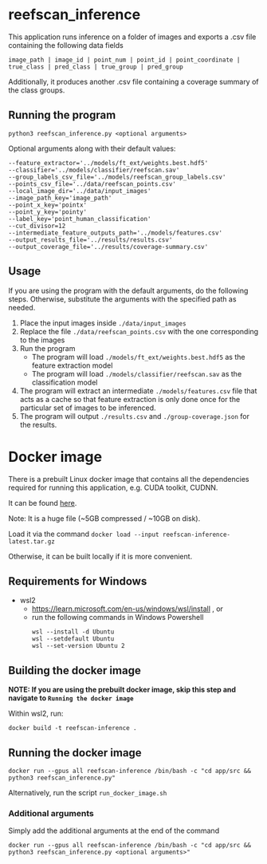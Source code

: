 # reefscan_inference
This application runs inference on a folder of images and exports a .csv file containing the following data fields
```
image_path | image_id | point_num | point_id | point_coordinate | true_class | pred_class | true_group | pred_group
```

Additionally, it produces another .csv file containing a coverage summary of the class groups.

## Running the program
```
python3 reefscan_inference.py <optional arguments>
```

Optional arguments along with their default values:
```
--feature_extractor='../models/ft_ext/weights.best.hdf5' 
--classifier='../models/classifier/reefscan.sav'
--group_labels_csv_file='../models/reefscan_group_labels.csv'
--points_csv_file='../data/reefscan_points.csv'
--local_image_dir='../data/input_images'
--image_path_key='image_path'
--point_x_key='pointx'
--point_y_key='pointy' 
--label_key='point_human_classification'
--cut_divisor=12
--intermediate_feature_outputs_path='../models/features.csv'
--output_results_file='../results/results.csv'
--output_coverage_file='../results/coverage-summary.csv'
```

## Usage

If you are using the program with the default arguments, do the following steps. Otherwise, substitute the arguments with the specified path as needed.
1. Place the input images inside `./data/input_images`
2. Replace the file `./data/reefscan_points.csv` with the one corresponding to the images
3. Run the program
    - The program will load `./models/ft_ext/weights.best.hdf5` as the feature extraction model
    - The program will load `./models/classifier/reefscan.sav` as the classification model
4. The program will extract an intermediate `./models/features.csv` file that acts as a cache so that feature extraction is only done once for the particular set of images to be inferenced.
5. The program will output `./results.csv` and `./group-coverage.json` for the results.


# Docker image

There is a prebuilt Linux docker image that contains all the dependencies required for running this application, e.g. CUDA toolkit, CUDNN.  

It can be found [here](https://aimsgovau-my.sharepoint.com/personal/p_tenedero_aims_gov_au/_layouts/15/onedrive.aspx?id=%2Fpersonal%2Fp%5Ftenedero%5Faims%5Fgov%5Fau%2FDocuments%2Freefscan%2Dinference%2Dfiles%2Freefscan%2Dinference%2Dlatest%2Etar%2Egz&parent=%2Fpersonal%2Fp%5Ftenedero%5Faims%5Fgov%5Fau%2FDocuments%2Freefscan%2Dinference%2Dfiles). 

Note: It is a huge file (~5GB compressed / ~10GB on disk).

Load it via the command `docker load --input reefscan-inference-latest.tar.gz`

Otherwise, it can be built locally if it is more convenient.

## Requirements for Windows
- wsl2
    - https://learn.microsoft.com/en-us/windows/wsl/install ,  or
    - run the following commands in Windows Powershell
        ```
        wsl --install -d Ubuntu
        wsl --setdefault Ubuntu
        wsl --set-version Ubuntu 2
        ```

## Building the docker image

**NOTE: If you are using the prebuilt docker image, skip this step and navigate to `Running the docker image`**

Within wsl2, run:
```
docker build -t reefscan-inference .
```

## Running the docker image
```
docker run --gpus all reefscan-inference /bin/bash -c "cd app/src && python3 reefscan_inference.py"
```

Alternatively, run the script `run_docker_image.sh`

### Additional arguments
Simply add the additional arguments at the end of the command
```
docker run --gpus all reefscan-inference /bin/bash -c "cd app/src && python3 reefscan_inference.py <optional arguments>"
```



